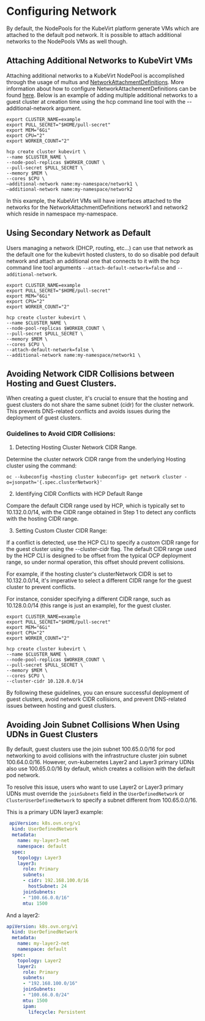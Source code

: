 # Configuring Network

By default, the NodePools for the KubeVirt platform generate VMs which are
attached to the default pod network. It is possible to attach additional
networks to the NodePools VMs as well though.

## Attaching Additional Networks to KubeVirt VMs

Attaching additional networks to a KubeVirt NodePool is accomplished through
the usage of multus and [NetworkAttachmentDefinitions](https://docs.openshift.com/container-platform/latest/rest_api/network_apis/networkattachmentdefinition-k8s-cni-cncf-io-v1.html). More information about
how to configure NetworkAttachementDefinitions can be found [here](https://70729--ocpdocs-pr.netlify.app/openshift-enterprise/latest/networking/multiple_networks/configuring-additional-network). Below is an example
of adding multiple additional networks to a guest cluster at creation time
using the hcp command line tool with the --additional-network argument.

```shell linenums="1"
export CLUSTER_NAME=example
export PULL_SECRET="$HOME/pull-secret"
export MEM="6Gi"
export CPU="2"
export WORKER_COUNT="2"

hcp create cluster kubevirt \
--name $CLUSTER_NAME \
--node-pool-replicas $WORKER_COUNT \
--pull-secret $PULL_SECRET \
--memory $MEM \
--cores $CPU \
–additional-network name:my-namespace/network1 \
–additional-network name:my-namespace/network2
```

In this example, the KubeVirt VMs will have interfaces attached to the networks
for the NetworkAttachmentDefinitions network1 and network2 which reside in
namespace my-namespace.

## Using Secondary Network as Default

Users managing a network (DHCP, routing, etc...) can use that network 
as the default one for the kubevirt hosted clusters, to do so
disable pod default network and attach an additional one that connects to it 
with the hcp command line tool arguments `--attach-default-network=false` and 
`--additional-network`.

```shell linenums="1"
export CLUSTER_NAME=example
export PULL_SECRET="$HOME/pull-secret"
export MEM="6Gi"
export CPU="2"
export WORKER_COUNT="2"

hcp create cluster kubevirt \
--name $CLUSTER_NAME \
--node-pool-replicas $WORKER_COUNT \
--pull-secret $PULL_SECRET \
--memory $MEM \
--cores $CPU \
--attach-default-network=false \
--additional-network name:my-namespace/network1 \
```

## Avoiding Network CIDR Collisions between Hosting and Guest Clusters.

When creating a guest cluster, it's crucial to ensure that the hosting and guest clusters do not share the same subnet (cidr) for the cluster network.
This prevents DNS-related conflicts and avoids issues during the deployment of guest clusters.


### Guidelines to Avoid CIDR Collisions:


1. Detecting Hosting Cluster Network CIDR Range.

Determine the cluster network CIDR range from the underlying Hosting cluster using the command:

```
oc --kubeconfig <hosting cluster kubeconfig> get network cluster -o=jsonpath='{.spec.clusterNetwork}'
```


2. Identifying CIDR Conflicts with HCP Default Range

Compare the default CIDR range used by HCP, which is typically set to 10.132.0.0/14,
with the CIDR range obtained in Step 1 to detect any conflicts with the hosting CIDR range.


3. Setting Custom Cluster CIDR Range:

If a conflict is detected, use the HCP CLI to specify a custom CIDR range for the guest cluster using
the --cluster-cidr flag. The default CIDR range used by the HCP CLI is designed to be offset from the
typical OCP deployment range, so under normal operation, this offset should prevent collisions.

For example, if the hosting cluster's clusterNetwork CIDR is set to 10.132.0.0/14, it's imperative to
select a different CIDR range for the guest cluster to prevent conflicts.

For instance, consider specifying a different CIDR range, such as 10.128.0.0/14 (this range is just an example),
for the guest cluster.

```
export CLUSTER_NAME=example
export PULL_SECRET="$HOME/pull-secret"
export MEM="6Gi"
export CPU="2"
export WORKER_COUNT="2"

hcp create cluster kubevirt \
--name $CLUSTER_NAME \
--node-pool-replicas $WORKER_COUNT \
--pull-secret $PULL_SECRET \
--memory $MEM \
--cores $CPU \
--cluster-cidr 10.128.0.0/14
```

By following these guidelines, you can ensure successful deployment of guest clusters, avoid network CIDR collisions,
and prevent DNS-related issues between hosting and guest clusters.


## Avoiding Join Subnet Collisions When Using UDNs in Guest Clusters

By default, guest clusters use the join subnet 100.65.0.0/16 for pod networking to avoid collisions with the
infrastructure cluster join subnet 100.64.0.0/16. However, ovn-kubernetes Layer2 and Layer3 primary UDNs also use 100.65.0.0/16 by default,
which creates a collision with the default pod network.

To resolve this issue, users who want to use Layer2 or Layer3 primary UDNs must override the `joinSubnets` field in the
`UserDefinedNetwork` or `ClusterUserDefinedNetwork` to specify a subnet different from 100.65.0.0/16.


This is a primary UDN layer3 example:
```yaml
 apiVersion: k8s.ovn.org/v1
  kind: UserDefinedNetwork
  metadata:
    name: my-layer3-net
    namespace: default
  spec:
    topology: Layer3
    layer3:
      role: Primary
      subnets:
      - cidr: 192.168.100.0/16
        hostSubnet: 24
      joinSubnets:
      - "100.66.0.0/16"
      mtu: 1500
```

And a layer2:
```yaml
apiVersion: k8s.ovn.org/v1
  kind: UserDefinedNetwork
  metadata:
    name: my-layer2-net
    namespace: default
  spec:
    topology: Layer2
    layer2:
      role: Primary
      subnets:
      - "192.168.100.0/16"
      joinSubnets:
      - "100.66.0.0/24"
      mtu: 1500
      ipam:
        lifecycle: Persistent
```


